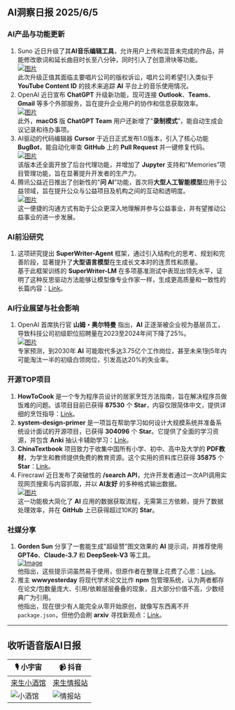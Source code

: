 ## AI洞察日报 2025/6/5

### **AI产品与功能更新**
1.  Suno 近日升级了其**AI音乐编辑工具**，允许用户上传和混音未完成的作品，并能修改歌词和延长曲目时长至八分钟，同时引入了创意滑块等功能。 <br/> [![图片](https://cdn.jsdelivr.net/gh/justlovemaki/imagehub@main/assets/2025/07/news_01jzj9y98jf478w48ewvk7jy8m.jpg)](https://cdn.jsdelivr.net/gh/justlovemaki/imagehub@main/assets/2025/07/news_01jzj9y98jf478w48ewvk7jy8m.jpg) <br/> 此次升级正值其面临主要唱片公司的版权诉讼，唱片公司希望引入类似于 **YouTube Content ID** 的技术来追踪 **AI** 平台上的音乐使用情况。
2.  OpenAI 近日宣布 **ChatGPT** 升级新功能，现可连接 **Outlook**、**Teams**、**Gmail** 等多个外部服务，旨在提升企业用户的协作和信息获取效率。 <br/> [![图片](https://cdn.jsdelivr.net/gh/justlovemaki/imagehub@main/assets/2025/07/news_01jzj9yb3xeyks9f7ta5nvhmz4.jpg)](https://cdn.jsdelivr.net/gh/justlovemaki/imagehub@main/assets/2025/07/news_01jzj9yb3xeyks9f7ta5nvhmz4.jpg) <br/> 此外，**macOS** 版 **ChatGPT Team** 用户还新增了"**录制模式**”，能自动生成会议记录和待办事项。
3.  AI驱动的代码编辑器 **Cursor** 于近日正式发布1.0版本，引入了核心功能 **BugBot**，能自动化审查 **GitHub** 上的 **Pull Request** 并一键修复代码。 <br/> [![图片](https://cdn.jsdelivr.net/gh/justlovemaki/imagehub@main/assets/2025/07/news_01jzj9ycdsft0aypr9hwvkcgkw.png)](https://cdn.jsdelivr.net/gh/justlovemaki/imagehub@main/assets/2025/07/news_01jzj9ycdsft0aypr9hwvkcgkw.png) <br/> 该版本还全面开放了后台代理功能，并增加了 **Jupyter** 支持和"Memories”项目管理功能，旨在显著提升开发者的生产力。
4.  腾讯公益近日推出了创新性的"**问 AI**”功能，首次将**大型人工智能模型**应用于公益领域，旨在提升公众与公益项目及机构之间的互动和透明度。 <br/> [![图片](https://cdn.jsdelivr.net/gh/justlovemaki/imagehub@main/assets/2025/07/news_01jzj9y4w7ed9tac3be9gw1hg2.jpg)](https://cdn.jsdelivr.net/gh/justlovemaki/imagehub@main/assets/2025/07/news_01jzj9y4w7ed9tac3be9gw1hg2.jpg) <br/> 这一便捷的沟通方式有助于公众更深入地理解并参与公益事业，并有望推动公益事业的进一步发展。

### **AI前沿研究**
1.  这项研究提出 **SuperWriter-Agent** 框架，通过引入结构化的思考、规划和完善阶段，显著提升了**大型语言模型**在生成长文本时的连贯性和质量。 <br/> 基于此框架训练的 **SuperWriter-LM** 在多项基准测试中表现出领先水平，证明了这种反思驱动方法能够让模型像专业作家一样，生成更高质量和一致性的长篇内容：[Link](https://arxiv.org/abs/2506.04180)。

### **AI行业展望与社会影响**
1.  OpenAI 首席执行官 **山姆・奥尔特曼** 指出，**AI** 正逐渐被企业视为基层员工，导致科技公司初级职位招聘量在2023至2024年间下降了25%。 <br/> [![图片](https://cdn.jsdelivr.net/gh/justlovemaki/imagehub@main/assets/2025/07/news_01jzj9y6jhf8f8pgksmwn3kzen.jpg)](https://cdn.jsdelivr.net/gh/justlovemaki/imagehub@main/assets/2025/07/news_01jzj9y6jhf8f8pgksmwn3kzen.jpg) <br/> 专家预测，到2030年 **AI** 可能取代多达3.75亿个工作岗位，甚至未来1到5年内可能淘汰一半的初级白领岗位，引发高达20%的失业率。

### **开源TOP项目**
1.  **HowToCook** 是一个专为程序员设计的居家烹饪方法指南，旨在解决程序员做饭难的问题。该项目目前已获得 **87530** 个 **Star**，内容仅限简体中文，提供详细的烹饪指导：[Link](https://github.com/Anduin2017/HowToCook)。
2.  **system-design-primer** 是一项旨在帮助学习如何设计大规模系统并准备系统设计面试的开源项目，已获得 **304096** 个 **Star**。它提供了全面的学习资源，并包含 **Anki** 抽认卡辅助学习：[Link](https://github.com/donnemartin/system-design-primer)。
3.  **ChinaTextbook** 项目致力于收集中国所有小学、初中、高中及大学的 **PDF教材**，为学生和教师提供免费的教育资源。这个实用的资料库已获得 **35875** 个 **Star**：[Link](https://github.com/TapXWorld/ChinaTextbook)。
4.  Firecrawl 近日发布了突破性的 **/search API**，允许开发者通过一次API调用实现网页搜索与内容抓取，并以 **AI友好** 的多种格式输出数据。 <br/> [![图片](https://cdn.jsdelivr.net/gh/justlovemaki/imagehub@main/assets/2025/07/news_01jzj9ydn2fpxsrrzb8vacpfas.png)](https://cdn.jsdelivr.net/gh/justlovemaki/imagehub@main/assets/2025/07/news_01jzj9ydn2fpxsrrzb8vacpfas.png) <br/> 这一功能极大简化了 **AI** 应用的数据获取流程，无需第三方依赖，提升了数据处理效率，并在 **GitHub** 上已获得超过10K的 **Star**。

### **社媒分享**
1.  **Gorden Sun** 分享了一套能生成"超级赞”图文效果的 **AI** 提示词，并推荐使用 **GPT4o**、**Claude-3.7** 和 **DeepSeek-V3** 等工具。 <br/> [![Image](https://cdn.jsdelivr.net/gh/justlovemaki/imagehub@main/assets/2025/07/news_01jzj9y33resdagrq1rzzxzxgs.jpg)](https://cdn.jsdelivr.net/gh/justlovemaki/imagehub@main/assets/2025/07/news_01jzj9y33resdagrq1rzzxzxgs.jpg) <br/> 他指出，这些提示词虽然易于使用，但原作者在整理上花费了心思：[Link](https://x.com/Gorden_Sun/status/1930466986544308552)。
2.  推主 **wwwyesterday** 将现代学术论文比作 **npm** 包管理系统，认为两者都存在论文/包数量庞大、引用/依赖层层叠叠的现象，且大部分价值不高，少数经典广为引用。 <br/> 他指出，现在很少有人能完全从零开始原创，就像写东西离不开 `package.json`，但他仍会刷 **arxiv** 寻找新观点：[Link](https://x.com/wwwgoubuli/status/1930310020312510934)。

---

## **收听语音版AI日报**

| 🎙️ **小宇宙** | 📹 **抖音** |
| --- | --- |
| [来生小酒馆](https://www.xiaoyuzhoufm.com/podcast/683c62b7c1ca9cf575a5030e)  |   [来生情报站](https://www.douyin.com/user/MS4wLjABAAAAwpwqPQlu38sO38VyWgw9ZjDEnN4bMR5j8x111UxpseHR9DpB6-CveI5KRXOWuFwG)| 
| ![小酒馆](https://s1.imagehub.cc/images/2025/06/24/f959f7984e9163fc50d3941d79a7f262.md.png) | ![情报站](https://s1.imagehub.cc/images/2025/06/24/7fc30805eeb831e1e2baa3a240683ca3.md.png) |